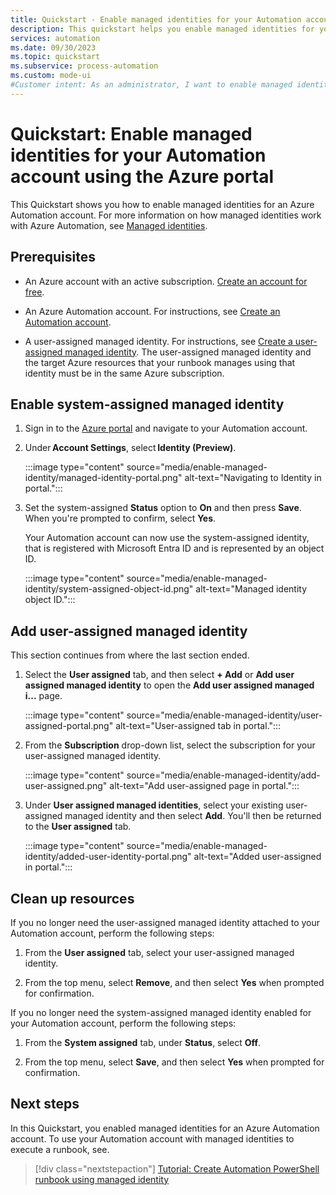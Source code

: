 ```yaml
---
title: Quickstart - Enable managed identities for your Automation account using the Azure portal
description: This quickstart helps you enable managed identities for your Automation account using the Azure portal
services: automation
ms.date: 09/30/2023
ms.topic: quickstart
ms.subservice: process-automation
ms.custom: mode-ui
#Customer intent: As an administrator, I want to enable managed identities for my Automation account so that I can securely access other Azure resources.
---
```


# Quickstart: Enable managed identities for your Automation account using the Azure portal

This Quickstart shows you how to enable managed identities for an Azure Automation account. For more information on how managed identities work with Azure Automation, see [Managed identities](../automation-security-overview.md#managed-identities).

## Prerequisites

- An Azure account with an active subscription. [Create an account for free](https://azure.microsoft.com/free/?WT.mc_id=A261C142F).

- An Azure Automation account. For instructions, see [Create an Automation account](./create-azure-automation-account-portal.md).

- A user-assigned managed identity. For instructions, see [Create a user-assigned managed identity](../../active-directory/managed-identities-azure-resources/how-to-manage-ua-identity-portal.md#create-a-user-assigned-managed-identity). The user-assigned managed identity and the target Azure resources that your runbook manages using that identity must be in the same Azure subscription.

## Enable system-assigned managed identity

1. Sign in to the [Azure portal](https://portal.azure.com) and navigate to your Automation account.

1. Under **Account Settings**, select **Identity (Preview)**.

   :::image type="content" source="media/enable-managed-identity/managed-identity-portal.png" alt-text="Navigating to Identity in portal.":::

1. Set the system-assigned **Status** option to **On** and then press **Save**. When you're prompted to confirm, select **Yes**.

   Your Automation account can now use the system-assigned identity, that is registered with Microsoft Entra ID and is represented by an object ID.

   :::image type="content" source="media/enable-managed-identity/system-assigned-object-id.png" alt-text="Managed identity object ID.":::

## Add user-assigned managed identity

This section continues from where the last section ended.

1. Select the **User assigned** tab, and then select **+ Add** or **Add user assigned managed identity** to open the **Add user assigned managed i...** page.

   :::image type="content" source="media/enable-managed-identity/user-assigned-portal.png" alt-text="User-assigned tab in portal.":::

1. From the **Subscription** drop-down list, select the subscription for your user-assigned managed identity.

   :::image type="content" source="media/enable-managed-identity/add-user-assigned.png" alt-text="Add user-assigned page in portal.":::

1. Under **User assigned managed identities**, select your existing user-assigned managed identity and then select **Add**. You'll then be returned to the **User assigned** tab.

   :::image type="content" source="media/enable-managed-identity/added-user-identity-portal.png" alt-text="Added user-assigned in portal.":::

## Clean up resources

If you no longer need the user-assigned managed identity attached to your Automation account, perform the following steps:

1. From the **User assigned** tab, select your user-assigned managed identity.

1. From the top menu, select **Remove**, and then select **Yes** when prompted for confirmation.

If you no longer need the system-assigned managed identity enabled for your Automation account, perform the following steps:

1. From the **System assigned** tab, under **Status**, select **Off**.

1. From the top menu, select **Save**, and then select **Yes** when prompted for confirmation.

## Next steps

In this Quickstart, you enabled managed identities for an Azure Automation account. To use your Automation account with managed identities to execute a runbook, see.

> [!div class="nextstepaction"]
> [Tutorial: Create Automation PowerShell runbook using managed identity](../learn/powershell-runbook-managed-identity.md)
